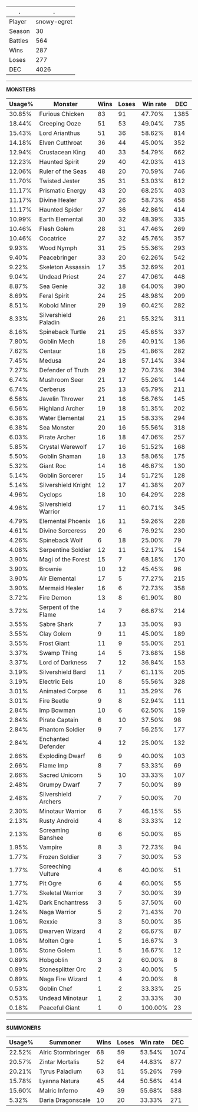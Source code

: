 .|.
|-|-
Player|snowy-egret
Season|30
Battles|564
Wins|287
Loses|277
DEC|4026

---
**MONSTERS**

Usage%|Monster|Wins|Loses|Win rate|DEC|
-|-|-|-|-|-|
30.85%|Furious Chicken|83|91|47.70%|1385|
18.44%|Creeping Ooze|51|53|49.04%|735|
15.43%|Lord Arianthus|51|36|58.62%|814|
14.18%|Elven Cutthroat|36|44|45.00%|352|
12.94%|Crustacean King|40|33|54.79%|662|
12.23%|Haunted Spirit|29|40|42.03%|413|
12.06%|Ruler of the Seas|48|20|70.59%|746|
11.70%|Twisted Jester|35|31|53.03%|612|
11.17%|Prismatic Energy|43|20|68.25%|403|
11.17%|Divine Healer|37|26|58.73%|458|
11.17%|Haunted Spider|27|36|42.86%|414|
10.99%|Earth Elemental|30|32|48.39%|335|
10.46%|Flesh Golem|28|31|47.46%|269|
10.46%|Cocatrice|27|32|45.76%|357|
9.93%|Wood Nymph|31|25|55.36%|293|
9.40%|Peacebringer|33|20|62.26%|542|
9.22%|Skeleton Assassin|17|35|32.69%|201|
9.04%|Undead Priest|24|27|47.06%|448|
8.87%|Sea Genie|32|18|64.00%|390|
8.69%|Feral Spirit|24|25|48.98%|209|
8.51%|Kobold Miner|29|19|60.42%|282|
8.33%|Silvershield Paladin|26|21|55.32%|311|
8.16%|Spineback Turtle|21|25|45.65%|337|
7.80%|Goblin Mech|18|26|40.91%|136|
7.62%|Centaur|18|25|41.86%|282|
7.45%|Medusa|24|18|57.14%|334|
7.27%|Defender of Truth|29|12|70.73%|394|
6.74%|Mushroom Seer|21|17|55.26%|144|
6.74%|Cerberus|25|13|65.79%|211|
6.56%|Javelin Thrower|21|16|56.76%|145|
6.56%|Highland Archer|19|18|51.35%|202|
6.38%|Water Elemental|21|15|58.33%|294|
6.38%|Sea Monster|20|16|55.56%|318|
6.03%|Pirate Archer|16|18|47.06%|257|
5.85%|Crystal Werewolf|17|16|51.52%|168|
5.50%|Goblin Shaman|18|13|58.06%|175|
5.32%|Giant Roc|14|16|46.67%|130|
5.14%|Goblin Sorcerer|15|14|51.72%|128|
5.14%|Silvershield Knight|12|17|41.38%|207|
4.96%|Cyclops|18|10|64.29%|228|
4.96%|Silvershield Warrior|17|11|60.71%|345|
4.79%|Elemental Phoenix|16|11|59.26%|228|
4.61%|Divine Sorceress|20|6|76.92%|230|
4.26%|Spineback Wolf|6|18|25.00%|79|
4.08%|Serpentine Soldier|12|11|52.17%|154|
3.90%|Magi of the Forest|15|7|68.18%|170|
3.90%|Brownie|10|12|45.45%|96|
3.90%|Air Elemental|17|5|77.27%|215|
3.90%|Mermaid Healer|16|6|72.73%|358|
3.72%|Fire Demon|13|8|61.90%|80|
3.72%|Serpent of the Flame|14|7|66.67%|214|
3.55%|Sabre Shark|7|13|35.00%|93|
3.55%|Clay Golem|9|11|45.00%|189|
3.55%|Frost Giant|11|9|55.00%|251|
3.37%|Swamp Thing|14|5|73.68%|158|
3.37%|Lord of Darkness|7|12|36.84%|153|
3.19%|Silvershield Bard|11|7|61.11%|205|
3.19%|Electric Eels|10|8|55.56%|328|
3.01%|Animated Corpse|6|11|35.29%|76|
3.01%|Fire Beetle|9|8|52.94%|111|
2.84%|Imp Bowman|10|6|62.50%|159|
2.84%|Pirate Captain|6|10|37.50%|98|
2.84%|Phantom Soldier|9|7|56.25%|177|
2.84%|Enchanted Defender|4|12|25.00%|132|
2.66%|Exploding Dwarf|6|9|40.00%|103|
2.66%|Flame Imp|8|7|53.33%|69|
2.66%|Sacred Unicorn|5|10|33.33%|107|
2.48%|Grumpy Dwarf|7|7|50.00%|89|
2.48%|Silvershield Archers|7|7|50.00%|70|
2.30%|Minotaur Warrior|6|7|46.15%|55|
2.13%|Rusty Android|4|8|33.33%|12|
2.13%|Screaming Banshee|6|6|50.00%|65|
1.95%|Vampire|8|3|72.73%|94|
1.77%|Frozen Soldier|3|7|30.00%|53|
1.77%|Screeching Vulture|4|6|40.00%|51|
1.77%|Pit Ogre|6|4|60.00%|55|
1.77%|Skeletal Warrior|3|7|30.00%|39|
1.42%|Dark Enchantress|3|5|37.50%|60|
1.24%|Naga Warrior|5|2|71.43%|70|
1.06%|Rexxie|3|3|50.00%|35|
1.06%|Dwarven Wizard|4|2|66.67%|87|
1.06%|Molten Ogre|1|5|16.67%|3|
1.06%|Stone Golem|1|5|16.67%|12|
0.89%|Hobgoblin|3|2|60.00%|8|
0.89%|Stonesplitter Orc|2|3|40.00%|5|
0.89%|Naga Fire Wizard|1|4|20.00%|8|
0.53%|Goblin Chef|1|2|33.33%|25|
0.53%|Undead Minotaur|1|2|33.33%|30|
0.18%|Peaceful Giant|1|0|100.00%|23|

---
**SUMMONERS**

Usage%|Summoner|Wins|Loses|Win rate|DEC|
-|-|-|-|-|-|
22.52%|Alric Stormbringer|68|59|53.54%|1074|
20.57%|Zintar Mortalis|52|64|44.83%|877|
20.21%|Tyrus Paladium|63|51|55.26%|799|
15.78%|Lyanna Natura|45|44|50.56%|414|
15.60%|Malric Inferno|49|39|55.68%|588|
5.32%|Daria Dragonscale|10|20|33.33%|271|
